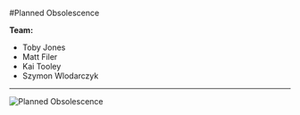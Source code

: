 #Planned Obsolescence

**Team:**

- Toby Jones
- Matt Filer
- Kai Tooley
- Szymon Wlodarczyk

---

![Planned Obsolescence](https://user-images.githubusercontent.com/6270995/49971810-a44b3600-ff27-11e8-97de-96ad84a3ef37.jpg)